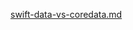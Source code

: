 [swift-data-vs-coredata.md](https://github.com/user-attachments/files/19602168/swift-data-vs-coredata.md)
